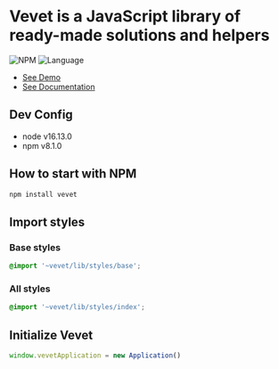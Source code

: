 # Vevet is a JavaScript library of ready-made solutions and helpers

![NPM](https://img.shields.io/npm/v/vevet?style=flat-squar)
![Language](https://img.shields.io/github/languages/top/antonbobrov/vevet)

* [See Demo](https://antonbobrov.github.io/vevet/)
* [See Documentation](https://antonbobrov.github.io/vevet/docs/)

## Dev Config
* node v16.13.0
* npm v8.1.0

## How to start with NPM
```sh
npm install vevet
```

## Import styles

### Base styles
```scss
@import '~vevet/lib/styles/base';
```

### All styles
```scss
@import '~vevet/lib/styles/index';
```

## Initialize Vevet
```js
window.vevetApplication = new Application()
```